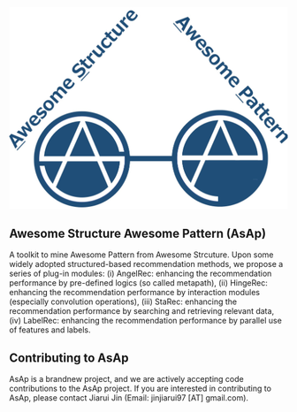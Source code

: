 <div align="center">
  <img src="logo.jpg" width="550">
</div>

## Awesome Structure Awesome Pattern (AsAp)

A toolkit to mine Awesome Pattern from Awesome Strcuture. Upon some widely adopted structured-based recommendation methods, we propose a series of plug-in modules: (i) AngelRec: enhancing the recommendation performance by pre-defined logics (so called metapath), (ii) HingeRec: enhancing the recommendation performance by interaction modules (especially convolution operations), (iii) StaRec: enhancing the recommendation performance by searching and retrieving relevant data, (iv) LabelRec: enhancing the recommendation performance by parallel use of features and labels.

## Contributing to AsAp
AsAp is a brandnew project, and we are actively accepting code contributions to the AsAp project. If you are interested in contributing to AsAp, please contact Jiarui Jin (Email: jinjiarui97 [AT] gmail.com). 


